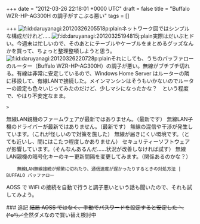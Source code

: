 
+++
date = "2012-03-26 22:18:01 +0000 UTC"
draft = false
title = "Buffalo WZR-HP-AG300H の調子がすこぶる悪い"
tags = []

+++
<img src="http://cdn-ak.f.st-hatena.com/images/fotolife/d/daruyanagi/20120326/20120326205518.png" alt="f:id:daruyanagi:20120326205518p:plain" title="f:id:daruyanagi:20120326205518p:plain" class="hatena-fotolife"/>ネットワーク図ではシンプルな構成だけれど……<img src="http://cdn-ak.f.st-hatena.com/images/fotolife/d/daruyanagi/20120325/20120325194815.jpg" alt="f:id:daruyanagi:20120325194815j:plain" title="f:id:daruyanagi:20120325194815j:plain" class="hatena-fotolife"/>実際はだいぶヒドい。今週末は忙しいので、そのあとにテーブルやケーブルをまとめるグッズなんかを買って、ちょっと整理整頓しようと思う。<img src="http://cdn-ak.f.st-hatena.com/images/fotolife/d/daruyanagi/20120326/20120326220728.png" alt="f:id:daruyanagi:20120326220728p:plain" title="f:id:daruyanagi:20120326220728p:plain" class="hatena-fotolife"/>それにしても、うちのバッファローのルーター（Buffalo WZR-HP-AG300H）の調子が悪い。無線がブチブチ切れる。有線は非常に安定しているので、Windows Home Server はルーターの隣に移設して、有線LANで接続した。メインマンシンはそうもいかないのでルーターの設定も色々いじってみたのだけど、少しマシになったかな？　という程度で、やはり不安定なまま。

    >
        

無線LAN親機のファームウェアが最新ではありません。（最新です）
無線LAN子機のドライバーが最新ではありません。（最新です）
無線の混信や干渉が発生しています。（これが怪しいので対策を施した）
無線が届きにくい環境です。（とても近いし、間にはこたつ程度しかありません）
セキュリティーソフトウェアが影響しています。（そんなんあるんだ……状況が改善しなければ試す）
無線LAN親機の暗号化キーのキー更新間隔を変更してみます。（関係あるのかな？）

        無線LAN無線接続が頻繁に切れたり、通信速度が遅かったりするときの対処方法 | BUFFALO バッファロー
    
AOSS で WiFi の接続を自動で行うと調子悪いという話も聞いたので、それも試してみよう。

<div class="section">
    ### 追記
    <del>結局 AOSS ではなく、手動でパスワードを設定すると安定した ＼(^o^)／</del>全然ダメなので買い替え検討中

</div>

